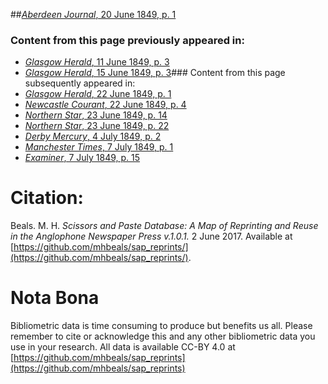 ##[*Aberdeen Journal*, 20 June 1849, p. 1](https://mhbeals.github.io/sap_html/Aberdeen-Journal/Aberdeen-Journal-20-June-1849-p-1)

### Content from this page previously appeared in:
+ [*Glasgow Herald*, 11 June 1849, p. 3](https://mhbeals.github.io/sap_html/Glasgow-Herald/Glasgow-Herald-11-June-1849-p-3)
+ [*Glasgow Herald*, 15 June 1849, p. 3](https://mhbeals.github.io/sap_html/Glasgow-Herald/Glasgow-Herald-15-June-1849-p-3)### Content from this page subsequently appeared in:
+ [*Glasgow Herald*, 22 June 1849, p. 1](https://mhbeals.github.io/sap_html/Glasgow-Herald/Glasgow-Herald-22-June-1849-p-1)
+ [*Newcastle Courant*, 22 June 1849, p. 4](https://mhbeals.github.io/sap_html/Newcastle-Courant/Newcastle-Courant-22-June-1849-p-4)
+ [*Northern Star*, 23 June 1849, p. 14](https://mhbeals.github.io/sap_html/Northern-Star/Northern-Star-23-June-1849-p-14)
+ [*Northern Star*, 23 June 1849, p. 22](https://mhbeals.github.io/sap_html/Northern-Star/Northern-Star-23-June-1849-p-22)
+ [*Derby Mercury*, 4 July 1849, p. 2](https://mhbeals.github.io/sap_html/Derby-Mercury/Derby-Mercury-4-July-1849-p-2)
+ [*Manchester Times*, 7 July 1849, p. 1](https://mhbeals.github.io/sap_html/Manchester-Times/Manchester-Times-7-July-1849-p-1)
+ [*Examiner*, 7 July 1849, p. 15](https://mhbeals.github.io/sap_html/Examiner/Examiner-7-July-1849-p-15)
                    
# Citation: 

Beals. M. H. *Scissors and Paste Database: A Map of Reprinting and Reuse in the Anglophone Newspaper Press v.1.0.1.* 2 June 2017. Available at [https://github.com/mhbeals/sap_reprints/](https://github.com/mhbeals/sap_reprints/). 
                    
# Nota Bona

Bibliometric data is time consuming to produce but benefits us all. Please remember to cite or acknowledge this and any other bibliometric data you use in your research. All data is available CC-BY 4.0 at [https://github.com/mhbeals/sap_reprints](https://github.com/mhbeals/sap_reprints)